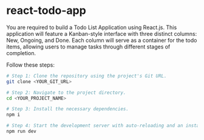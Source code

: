# react-todo-app
You are required to build a Todo List Application using React.js. This application will feature a Kanban-style interface with three distinct columns: New, Ongoing, and Done. Each column will serve as a container for the todo items, allowing users to manage tasks through different stages of completion. 


Follow these steps:

```sh
# Step 1: Clone the repository using the project's Git URL.
git clone <YOUR_GIT_URL>

# Step 2: Navigate to the project directory.
cd <YOUR_PROJECT_NAME>

# Step 3: Install the necessary dependencies.
npm i

# Step 4: Start the development server with auto-reloading and an instant preview.
npm run dev
```
